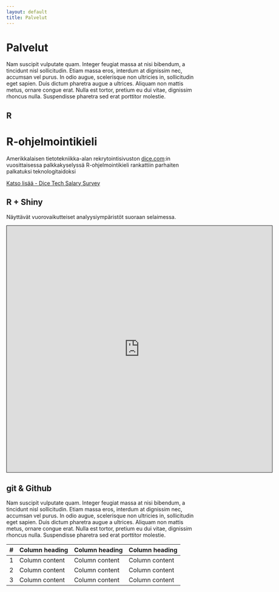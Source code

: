 ```yaml
---
layout: default
title: Palvelut
---
```




Palvelut
===================================

Nam suscipit vulputate quam. Integer feugiat massa at nisi bibendum, a tincidunt nisl sollicitudin. Etiam massa eros, interdum at dignissim nec, accumsan vel purus. In odio augue, scelerisque non ultricies in, sollicitudin eget sapien. Duis dictum pharetra augue a ultrices. Aliquam non mattis metus, ornare congue erat. Nulla est tortor, pretium eu dui vitae, dignissim rhoncus nulla. Suspendisse pharetra sed erat porttitor molestie.

## R

<div class="jumbotron">
  <h1>R-ohjelmointikieli</h1>
  <p>Amerikkalaisen tietotekniikka-alan rekrytointisivuston <a href="http://www.dice.com/">dice.com</a>:in vuosittaisessa palkkakyselyssä R-ohjelmointikieli rankattiin parhaiten palkatuksi teknologitaidoksi</p>
  <p><a href="http://marketing.dice.com/pdf/Dice_TechSalarySurvey_2014.pdf" class="btn btn-primary btn-lg">Katso lisää - Dice Tech Salary Survey</a></p>
</div>

## R + Shiny

Näyttävät vuorovaikutteiset analyysiympäristöt suoraan selaimessa.

<iframe src="https://muuankarski.shinyapps.io/demo/" style="border:1px solid; width: 700px; height: 650px"></iframe>


## git & Github


Nam suscipit vulputate quam. Integer feugiat massa at nisi bibendum, a tincidunt nisl sollicitudin. Etiam massa eros, interdum at dignissim nec, accumsan vel purus. In odio augue, scelerisque non ultricies in, sollicitudin eget sapien. Duis dictum pharetra augue a ultrices. Aliquam non mattis metus, ornare congue erat. Nulla est tortor, pretium eu dui vitae, dignissim rhoncus nulla. Suspendisse pharetra sed erat porttitor molestie.





<table class="table table-striped table-hover ">
                <thead>
                  <tr>
                    <th>#</th>
                    <th>Column heading</th>
                    <th>Column heading</th>
                    <th>Column heading</th>
                  </tr>
                </thead>
                <tbody>
                  <tr>
                    <td>1</td>
                    <td>Column content</td>
                    <td>Column content</td>
                    <td>Column content</td>
                  </tr>
                  <tr>
                    <td>2</td>
                    <td>Column content</td>
                    <td>Column content</td>
                    <td>Column content</td>
                  </tr>
                  <tr class="info">
                    <td>3</td>
                    <td>Column content</td>
                    <td>Column content</td>
                    <td>Column content</td>
                  </tr>
                </tbody>
              </table>

